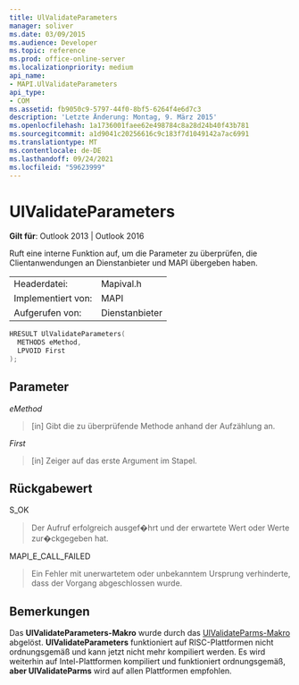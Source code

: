 ```yaml
---
title: UlValidateParameters
manager: soliver
ms.date: 03/09/2015
ms.audience: Developer
ms.topic: reference
ms.prod: office-online-server
ms.localizationpriority: medium
api_name:
- MAPI.UlValidateParameters
api_type:
- COM
ms.assetid: fb9050c9-5797-44f0-8bf5-6264f4e6d7c3
description: 'Letzte Änderung: Montag, 9. März 2015'
ms.openlocfilehash: 1a1736001faee62e498784c8a28d24b40f43b781
ms.sourcegitcommit: a1d9041c20256616c9c183f7d1049142a7ac6991
ms.translationtype: MT
ms.contentlocale: de-DE
ms.lasthandoff: 09/24/2021
ms.locfileid: "59623999"
---
```

# <a name="ulvalidateparameters"></a>UlValidateParameters

  
  
**Gilt für**: Outlook 2013 | Outlook 2016 
  
Ruft eine interne Funktion auf, um die Parameter zu überprüfen, die Clientanwendungen an Dienstanbieter und MAPI übergeben haben. 
  
|||
|:-----|:-----|
|Headerdatei:  <br/> |Mapival.h  <br/> |
|Implementiert von:  <br/> |MAPI  <br/> |
|Aufgerufen von:  <br/> |Dienstanbieter  <br/> |
   
```cpp
HRESULT UlValidateParameters(
  METHODS eMethod,
  LPVOID First
);
```

## <a name="parameters"></a>Parameter

 _eMethod_
  
> [in] Gibt die zu überprüfende Methode anhand der Aufzählung an. 
    
 _First_
  
> [in] Zeiger auf das erste Argument im Stapel.
    
## <a name="return-value"></a>Rückgabewert

S_OK 
  
> Der Aufruf erfolgreich ausgef�hrt und der erwartete Wert oder Werte zur�ckgegeben hat. 
    
MAPI_E_CALL_FAILED 
  
> Ein Fehler mit unerwartetem oder unbekanntem Ursprung verhinderte, dass der Vorgang abgeschlossen wurde.
    
## <a name="remarks"></a>Bemerkungen

Das **UlValidateParameters-Makro** wurde durch das [UlValidateParms-Makro](ulvalidateparms.md) abgelöst. **UlValidateParameters** funktioniert auf RISC-Plattformen nicht ordnungsgemäß und kann jetzt nicht mehr kompiliert werden. Es wird weiterhin auf Intel-Plattformen kompiliert und funktioniert ordnungsgemäß, **aber UlValidateParms** wird auf allen Plattformen empfohlen. 
  

